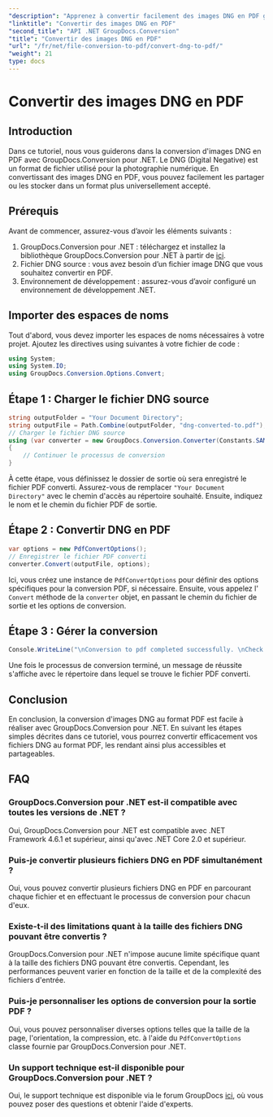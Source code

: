 ```yaml
---
"description": "Apprenez à convertir facilement des images DNG en PDF grâce à GroupDocs.Conversion pour .NET. Suivez notre guide étape par étape pour une conversion fluide."
"linktitle": "Convertir des images DNG en PDF"
"second_title": "API .NET GroupDocs.Conversion"
"title": "Convertir des images DNG en PDF"
"url": "/fr/net/file-conversion-to-pdf/convert-dng-to-pdf/"
"weight": 21
type: docs
---
```

# Convertir des images DNG en PDF

## Introduction
Dans ce tutoriel, nous vous guiderons dans la conversion d'images DNG en PDF avec GroupDocs.Conversion pour .NET. Le DNG (Digital Negative) est un format de fichier utilisé pour la photographie numérique. En convertissant des images DNG en PDF, vous pouvez facilement les partager ou les stocker dans un format plus universellement accepté.
## Prérequis
Avant de commencer, assurez-vous d’avoir les éléments suivants :
1. GroupDocs.Conversion pour .NET : téléchargez et installez la bibliothèque GroupDocs.Conversion pour .NET à partir de [ici](https://releases.groupdocs.com/conversion/net/).
2. Fichier DNG source : vous avez besoin d’un fichier image DNG que vous souhaitez convertir en PDF.
3. Environnement de développement : assurez-vous d’avoir configuré un environnement de développement .NET.

## Importer des espaces de noms
Tout d'abord, vous devez importer les espaces de noms nécessaires à votre projet. Ajoutez les directives using suivantes à votre fichier de code :
```csharp
using System;
using System.IO;
using GroupDocs.Conversion.Options.Convert;
```
## Étape 1 : Charger le fichier DNG source
```csharp
string outputFolder = "Your Document Directory";
string outputFile = Path.Combine(outputFolder, "dng-converted-to.pdf");
// Charger le fichier DNG source
using (var converter = new GroupDocs.Conversion.Converter(Constants.SAMPLE_DNG))
{
    // Continuer le processus de conversion
}
```
À cette étape, vous définissez le dossier de sortie où sera enregistré le fichier PDF converti. Assurez-vous de remplacer `"Your Document Directory"` avec le chemin d'accès au répertoire souhaité. Ensuite, indiquez le nom et le chemin du fichier PDF de sortie.
## Étape 2 : Convertir DNG en PDF
```csharp
var options = new PdfConvertOptions();
// Enregistrer le fichier PDF converti
converter.Convert(outputFile, options);
```
Ici, vous créez une instance de `PdfConvertOptions` pour définir des options spécifiques pour la conversion PDF, si nécessaire. Ensuite, vous appelez l' `Convert` méthode de la `converter` objet, en passant le chemin du fichier de sortie et les options de conversion.
## Étape 3 : Gérer la conversion
```csharp
Console.WriteLine("\nConversion to pdf completed successfully. \nCheck output in {0}", outputFolder);
```
Une fois le processus de conversion terminé, un message de réussite s'affiche avec le répertoire dans lequel se trouve le fichier PDF converti.

## Conclusion
En conclusion, la conversion d'images DNG au format PDF est facile à réaliser avec GroupDocs.Conversion pour .NET. En suivant les étapes simples décrites dans ce tutoriel, vous pourrez convertir efficacement vos fichiers DNG au format PDF, les rendant ainsi plus accessibles et partageables.
## FAQ
### GroupDocs.Conversion pour .NET est-il compatible avec toutes les versions de .NET ?
Oui, GroupDocs.Conversion pour .NET est compatible avec .NET Framework 4.6.1 et supérieur, ainsi qu'avec .NET Core 2.0 et supérieur.
### Puis-je convertir plusieurs fichiers DNG en PDF simultanément ?
Oui, vous pouvez convertir plusieurs fichiers DNG en PDF en parcourant chaque fichier et en effectuant le processus de conversion pour chacun d'eux.
### Existe-t-il des limitations quant à la taille des fichiers DNG pouvant être convertis ?
GroupDocs.Conversion pour .NET n'impose aucune limite spécifique quant à la taille des fichiers DNG pouvant être convertis. Cependant, les performances peuvent varier en fonction de la taille et de la complexité des fichiers d'entrée.
### Puis-je personnaliser les options de conversion pour la sortie PDF ?
Oui, vous pouvez personnaliser diverses options telles que la taille de la page, l'orientation, la compression, etc. à l'aide du `PdfConvertOptions` classe fournie par GroupDocs.Conversion pour .NET.
### Un support technique est-il disponible pour GroupDocs.Conversion pour .NET ?
Oui, le support technique est disponible via le forum GroupDocs [ici](https://forum.groupdocs.com/c/conversion/11), où vous pouvez poser des questions et obtenir l'aide d'experts.